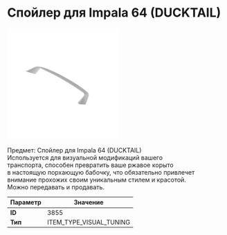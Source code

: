 # Спойлер для Impala 64 (DUCKTAIL)

![Item Image](../img/3855.webp?raw=true)

Предмет: Спойлер для Impala 64 (DUCKTAIL)<br>Используется для визуальной модификаций вашего<br>транспорта, способен превратить ваше ржавое корыто<br>в настоящую порхающую бабочку, что обязательно привлечет<br>внимание прохожих своим уникальным стилем и красотой.<br>Можно передавать и продавать.


| Параметр | Значение |
|----------|----------|
| **ID** | 3855 |
| **Тип** | ITEM_TYPE_VISUAL_TUNING |

